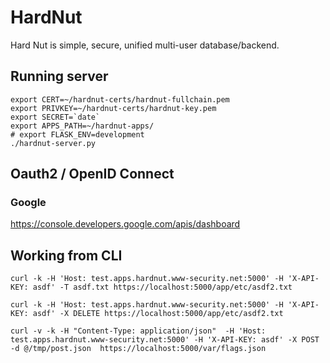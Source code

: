 # HardNut

Hard Nut is simple, secure, unified multi-user database/backend. 

## Running server
~~~
export CERT=~/hardnut-certs/hardnut-fullchain.pem 
export PRIVKEY=~/hardnut-certs/hardnut-key.pem 
export SECRET=`date`
export APPS_PATH=~/hardnut-apps/
# export FLASK_ENV=development
./hardnut-server.py 
~~~

## Oauth2 / OpenID Connect

### Google

https://console.developers.google.com/apis/dashboard


## Working from CLI
~~~
curl -k -H 'Host: test.apps.hardnut.www-security.net:5000' -H 'X-API-KEY: asdf' -T asdf.txt https://localhost:5000/app/etc/asdf2.txt

curl -k -H 'Host: test.apps.hardnut.www-security.net:5000' -H 'X-API-KEY: asdf' -X DELETE https://localhost:5000/app/etc/asdf2.txt

curl -v -k -H "Content-Type: application/json"  -H 'Host: test.apps.hardnut.www-security.net:5000' -H 'X-API-KEY: asdf' -X POST -d @/tmp/post.json  https://localhost:5000/var/flags.json
~~~
